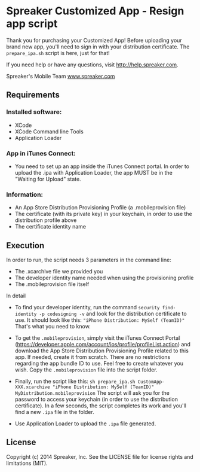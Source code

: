 # Spreaker Customized App - Resign app script

Thank you for purchasing your Customized App!
Before uploading your brand new app, you'll need to sign in with your distribution certificate.
The `prepare_ipa.sh` script is here, just for that!

If you need help or have any questions, visit http://help.spreaker.com.

Spreaker's Mobile Team
www.spreaker.com



## Requirements

### Installed software:
* XCode
* XCode Command line Tools
* Application Loader

### App in iTunes Connect:
* You need to set up an app inside the iTunes Connect portal.
In order to upload the .ipa with Application Loader, the app MUST be in the "Waiting for Upload" state.

### Information:
* An App Store Distribution Provisioning Profile (a .mobileprovision file)
* The certificate (with its private key) in your keychain, in order to use the distribution profile above
* The certificate identity name



## Execution

In order to run, the script needs 3 parameters in the command line:

* The .xcarchive file we provided you
* The developer identity name needed when using the provisioning profile
* The .mobileprovision file itself

In detail

* To find your developer identity, run the command
`security find-identity -p codesigning -v`
and look for the distribution certificate to use. It should look like this:
`"iPhone Distribution: MySelf (TeamID)"`
That's what you need to know.

* To get the `.mobileprovision`, simply visit the iTunes Connect Portal (https://developer.apple.com/account/ios/profile/profileList.action) and download the App Store Distribution Provisioning Profile related to this app.
If needed, create it from scratch. There are no restrictions regarding the app bundle ID to use. Feel free to create whatever you wish.
Copy the `.mobileprovision` file into the script folder.

* Finally, run the script like this:
`sh prepare_ipa.sh CustomApp-XXX.xcarchive "iPhone Distribution: MySelf (TeamID)" MyDistribution.mobileprovision`
The script will ask you for the password to access your keychain (in order to use the distribution certificate).
In a few seconds, the script completes its work and you'll find a new `.ipa` file in the folder.

* Use Application Loader to upload the `.ipa` file generated.


## License

Copyright (c) 2014 Spreaker, Inc. See the LICENSE file for license rights and limitations (MIT).
